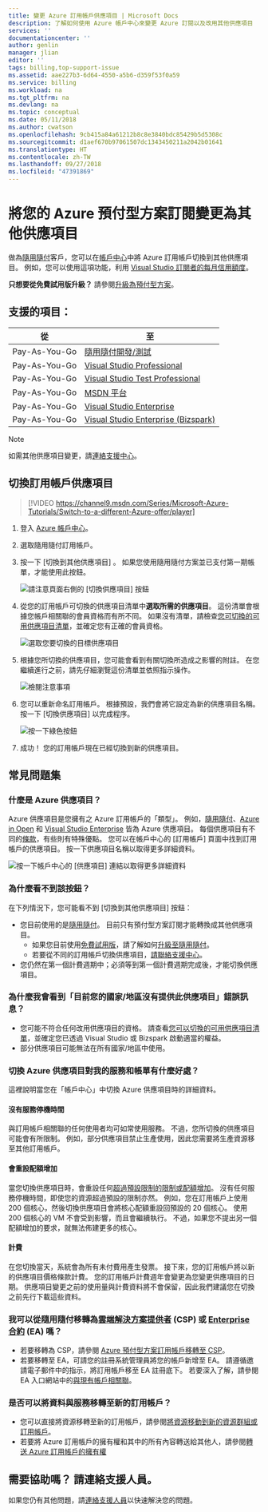 ```yaml
---
title: 變更 Azure 訂用帳戶供應項目 | Microsoft Docs
description: 了解如何使用 Azure 帳戶中心來變更 Azure 訂閱以及改用其他供應項目
services: ''
documentationcenter: ''
author: genlin
manager: jlian
editor: ''
tags: billing,top-support-issue
ms.assetid: aae227b3-6d64-4550-a5b6-d359f53f0a59
ms.service: billing
ms.workload: na
ms.tgt_pltfrm: na
ms.devlang: na
ms.topic: conceptual
ms.date: 05/11/2018
ms.author: cwatson
ms.openlocfilehash: 9cb415a84a61212b8c8e3840bdc85429b5d5308c
ms.sourcegitcommit: d1aef670b97061507dc1343450211a2042b01641
ms.translationtype: HT
ms.contentlocale: zh-TW
ms.lasthandoff: 09/27/2018
ms.locfileid: "47391869"
---
```

# <a name="change-your-azure-pay-as-you-go-subscription-to-a-different-offer"></a>將您的 Azure 預付型方案訂閱變更為其他供應項目

做為[隨用隨付](https://azure.microsoft.com/offers/ms-azr-0003p/)客戶，您可以在[帳戶中心](https://account.windowsazure.com/Subscriptions)中將 Azure 訂用帳戶切換到其他供應項目。 例如，您可以使用這項功能，利用 [Visual Studio 訂閱者的每月信用額度](https://azure.microsoft.com/pricing/member-offers/msdn-benefits-details/)。 

**只想要從免費試用版升級？** 請參閱[升級為預付型方案](billing-upgrade-azure-subscription.md)。

## <a name="whats-supported"></a>支援的項目：

| 從 | 至 |
| --- | --- |
| Pay-As-You-Go |[隨用隨付開發/測試](https://azure.microsoft.com/offers/ms-azr-0023p/) |
| Pay-As-You-Go |[Visual Studio Professional](https://azure.microsoft.com/offers/ms-azr-0059p/) |
| Pay-As-You-Go |[Visual Studio Test Professional](https://azure.microsoft.com/offers/ms-azr-0060p/) |
| Pay-As-You-Go |[MSDN 平台](https://azure.microsoft.com/offers/ms-azr-0062p/) |
| Pay-As-You-Go |[Visual Studio Enterprise](https://azure.microsoft.com/offers/ms-azr-0063p/) |
| Pay-As-You-Go |[Visual Studio Enterprise (Bizspark)](https://azure.microsoft.com/offers/ms-azr-0064p/) |

> [!NOTE]
> 如需其他供應項目變更，請[連絡支援中心](https://portal.azure.com/?#blade/Microsoft_Azure_Support/HelpAndSupportBlade)。
>
>

## <a name="switch-subscription-offer"></a>切換訂用帳戶供應項目

> [!VIDEO https://channel9.msdn.com/Series/Microsoft-Azure-Tutorials/Switch-to-a-different-Azure-offer/player]
>
>

1. 登入 [Azure 帳戶中心](https://account.windowsazure.com/Subscriptions)。
1. 選取隨用隨付訂用帳戶。
1. 按一下 [切換到其他供應項目] 。 如果您使用隨用隨付方案並已支付第一期帳單，才能使用此按鈕。

   ![請注意頁面右側的 [切換供應項目] 按鈕](./media/billing-how-to-switch-azure-offer/switchbutton.png)
1. 從您的訂用帳戶可切換的供應項目清單中**選取所需的供應項目**。 這份清單會根據您帳戶相關聯的會員資格而有所不同。 如果沒有清單，請檢查[您可切換的可用供應項目清單](#whats-supported)，並確定您有正確的會員資格。 

   ![選取您要切換的目標供應項目](./media/billing-how-to-switch-azure-offer/selectoffer.png)
1. 根據您所切換的供應項目，您可能會看到有關切換所造成之影響的附註。 在您繼續進行之前，請先仔細瀏覽這份清單並依照指示操作。

   ![檢閱注意事項](./media/billing-how-to-switch-azure-offer/thingstonote.png)
1. 您可以重新命名訂用帳戶。 根據預設，我們會將它設定為新的供應項目名稱。 按一下 [切換供應項目]  以完成程序。

   ![按一下綠色按鈕](./media/billing-how-to-switch-azure-offer/confirmpage.png)
1. 成功！ 您的訂用帳戶現在已經切換到新的供應項目。

## <a name="frequently-asked-questions"></a>常見問題集

### <a name="what-is-an-azure-offer"></a>什麼是 Azure 供應項目？

Azure 供應項目是您擁有之 Azure 訂用帳戶的「類型」。 例如，[隨用隨付](https://azure.microsoft.com/offers/ms-azr-0003p/)、[Azure in Open](https://azure.microsoft.com/offers/ms-azr-0111p/) 和 [Visual Studio Enterprise](https://azure.microsoft.com/offers/ms-azr-0063p/) 皆為 Azure 供應項目。 每個供應項目有不同的[條款](https://azure.microsoft.com/support/legal/offer-details/)，有些則有特殊優點。 您可以在帳戶中心的 [訂用帳戶] 頁面中找到訂用帳戶的供應項目。 按一下供應項目名稱以取得更多詳細資料。

   ![按一下帳戶中心的 [供應項目] 連結以取得更多詳細資料](./media/billing-how-to-switch-azure-offer/offerlink.png)

### <a name="why-dont-i-see-the-button"></a>為什麼看不到該按鈕？

在下列情況下，您可能看不到 [切換到其他供應項目] 按鈕：

* 您目前使用的是[隨用隨付](https://azure.microsoft.com/offers/ms-azr-0003p/)。 目前只有預付型方案訂閱才能轉換成其他供應項目。
  * 如果您目前使用[免費試用版](https://azure.microsoft.com/free/)，請了解如何[升級至隨用隨付](billing-upgrade-azure-subscription.md)。
  * 若要從不同的訂用帳戶切換供應項目，[請聯絡支援中心](https://portal.azure.com/?#blade/Microsoft_Azure_Support/HelpAndSupportBlade)。
* 您仍然在第一個計費週期中；必須等到第一個計費週期完成後，才能切換供應項目。

### <a name="why-do-i-see-there-are-no-offers-available-in-your-region-or-country-at-this-time"></a>為什麼我會看到「目前您的國家/地區沒有提供此供應項目」錯誤訊息？

* 您可能不符合任何改用供應項目的資格。 請查看[您可以切換的可用供應項目清單](#whats-supported)，並確定您已透過 Visual Studio 或 Bizspark 啟動適當的權益。
* 部分供應項目可能無法在所有國家/地區中使用。

### <a name="what-does-switching-azure-offers-do-to-my-service-and-billing"></a>切換 Azure 供應項目對我的服務和帳單有什麼好處？

這裡說明當您在「帳戶中心」中切換 Azure 供應項目時的詳細資料。

#### <a name="no-service-downtime"></a>沒有服務停機時間

與訂用帳戶相關聯的任何使用者均可如常使用服務。 不過，您所切換的供應項目可能會有所限制。 例如，部分供應項目禁止生產使用，因此您需要將生產資源移至其他訂用帳戶。

#### <a name="quota-increases-are-reset"></a>會重設配額增加

當您切換供應項目時，會重設任何[超過預設限制的限制或配額增加](../azure-supportability/resource-manager-core-quotas-request.md)。 沒有任何服務停機時間，即使您的資源超過預設的限制亦然。 例如，您在訂用帳戶上使用 200 個核心，然後切換供應項目會將核心配額重設回預設的 20 個核心。 使用 200 個核心的 VM 不會受到影響，而且會繼續執行。 不過，如果您不提出另一個配額增加的要求，就無法佈建更多的核心。

#### <a name="billing"></a>計費

在您切換當天，系統會為所有未付費用產生發票。 接下來，您的訂用帳戶將以新的供應項目價格條款計費。 您的訂用帳戶計費週年會變更為您變更供應項目的日期。 供應項目變更之前的使用量與計費資料將不會保留，因此我們建議您在切換之前先行下載這些資料。

### <a name="can-i-migrate-from-pay-as-you-go-to-cloud-solution-providerhttpspartnermicrosoftcomsolutionscloud-reseller-overview-csp-or-enterprise-agreementhttpsazuremicrosoftcompricingenterprise-agreement-ea"></a>我可以從隨用隨付移轉為[雲端解決方案提供者](https://partner.microsoft.com/Solutions/cloud-reseller-overview) (CSP) 或 [Enterprise 合約](https://azure.microsoft.com/pricing/enterprise-agreement/) (EA) 嗎？

* 若要移轉為 CSP，請參閱 [Azure 預付型方案訂用帳戶移轉至 CSP](https://docs.microsoft.com/azure/cloud-solution-provider/migration/migration-from-payg-to-csp)。
* 若要移轉至 EA，可請您的註冊系統管理員將您的帳戶新增至 EA。 請遵循邀請電子郵件中的指示，將訂用帳戶移至 EA 註冊底下。 若要深入了解，請參閱 EA 入口網站中的[與現有帳戶相關聯](https://ea.azure.com/helpdocs/associateExistingAccount)。

### <a name="can-i-migrate-data-and-services-to-a-new-subscription"></a>是否可以將資料與服務移轉至新的訂用帳戶？

* 您可以直接將資源移轉至新的訂用帳戶，請參閱[將資源移動到新的資源群組或訂用帳戶](../azure-resource-manager/resource-group-move-resources.md)。
* 若要將 Azure 訂用帳戶的擁有權和其中的所有內容轉送給其他人，請參閱[轉送 Azure 訂用帳戶的擁有權](billing-subscription-transfer.md)

## <a name="need-help-contact-support"></a>需要協助嗎？ 請連絡支援人員。

如果您仍有其他問題，請[連絡支援人員](https://portal.azure.com/?#blade/Microsoft_Azure_Support/HelpAndSupportBlade)以快速解決您的問題。

